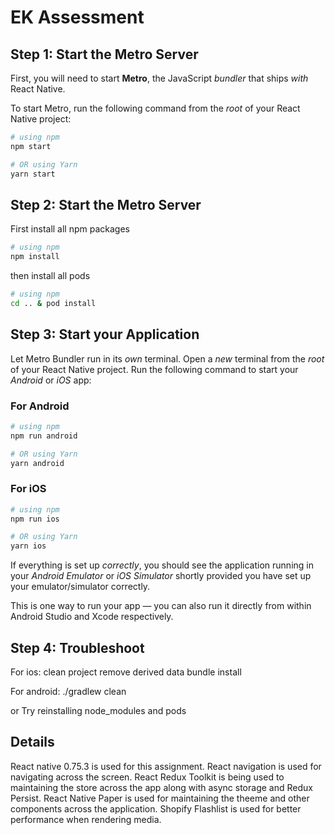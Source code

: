 # EK Assessment

## Step 1: Start the Metro Server

First, you will need to start **Metro**, the JavaScript _bundler_ that ships _with_ React Native.

To start Metro, run the following command from the _root_ of your React Native project:

```bash
# using npm
npm start

# OR using Yarn
yarn start
```

## Step 2: Start the Metro Server
First install all npm packages
```bash
# using npm
npm install
```
then install all pods
```bash
# using npm
cd .. & pod install
```

## Step 3: Start your Application

Let Metro Bundler run in its _own_ terminal. Open a _new_ terminal from the _root_ of your React Native project. Run the following command to start your _Android_ or _iOS_ app:

### For Android

```bash
# using npm
npm run android

# OR using Yarn
yarn android
```

### For iOS

```bash
# using npm
npm run ios

# OR using Yarn
yarn ios
```

If everything is set up _correctly_, you should see the application running in your _Android Emulator_ or _iOS Simulator_ shortly provided you have set up your emulator/simulator correctly.

This is one way to run your app — you can also run it directly from within Android Studio and Xcode respectively.

## Step 4: Troubleshoot

For ios:
clean project
remove derived data 
bundle install

For android:
./gradlew clean

or
Try reinstalling node_modules and pods

## Details

React native 0.75.3 is used for this assignment.
React navigation is used for navigating across the screen.
React Redux Toolkit is being used to maintaining the store across the app along with async storage and Redux Persist.
React Native Paper is used for maintaining the theeme and other components across the application.
Shopify Flashlist is used for better performance when rendering media.




